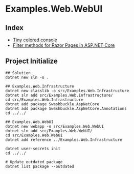 # Examples.Web.WebUI

## Index

- [Tiny colored console](../../docs/logging/logging_use_console.md)
- [Filter methods for Razor Pages in ASP.NET Core](../../docs/filters/filters_in_razor_pages.md)

## Project Initialize

```shell
## Solution
dotnet new sln -o .

## Examples.Web.Infrastructure
dotnet new classlib -o src/Examples.Web.Infrastructure
dotnet sln add src/Examples.Web.Infrastructure/
cd src/Examples.Web.Infrastructure
dotnet add package Swashbuckle.AspNetCore
dotnet add package Swashbuckle.AspNetCore.Annotations
cd ../../

## Examples.Web.WebUI
dotnet new webapp -o src/Examples.Web.WebUI
dotnet sln add src/Examples.Web.WebUI/
cd src/Examples.Web.WebUI
dotnet add reference ../Examples.Web.Infrastructure

dotnet user-secrets init
cd ../../

# Update outdated package
dotnet list package --outdated
```
